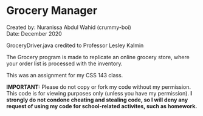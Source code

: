 # Grocery Manager

Created by: Nuranissa Abdul Wahid (crummy-boi)  
Date: December 2020  

GroceryDriver.java credited to Professor Lesley Kalmin   

The Grocery program is made to replicate an online grocery store, where your order list is processed with the inventory.   

This was an assignment for my CSS 143 class.  

**IMPORTANT:** Please do not copy or fork my code without my permission. This code is for viewing purposes only (unless you have my permission). **I strongly do not condone cheating and stealing code, so I will deny any request of using my code for school-related activites, such as homework.**
